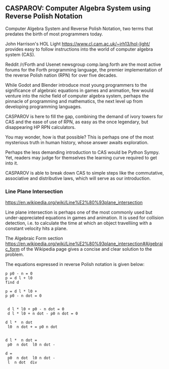 ## CASPAROV: Computer Algebra System using Reverse Polish Notation

Computer Algebra System and Reverse Polish Notation, two terms that predates the birth of most programmers today.

John Harrison's HOL Light https://www.cl.cam.ac.uk/~jrh13/hol-light/ provides easy to follow instructions into the world of computer algebra system (CAS).

Reddit /r/Forth and Usenet newsgroup comp.lang.forth are the most active forums for the Forth programming language, the premier implementation of the reverse Polish nation (RPN) for over five decades. 

While Godot and Blender introduce most young programmers to the significance of algebraic equations in games and animation, few would venture into the niche field of computer algebra system, perhaps the pinnacle of programming and mathematics, the next level up from developing programming languages.

CASPAROV is here to fill the gap, combining the demand of ivory towers for CAS and the ease of use of RPN, as easy as the once legendary, but disappearing HP RPN calculators.

You may wonder, how is that possible? This is perhaps one of the most mysterious truth in human history, whose answer awaits exploration.

Perhaps the less demanding introduction to CAS would be Python Sympy. Yet, readers may judge for themselves the learning curve required to get into it.

CASPAROV is able to break down CAS to simple steps like the commutative, associative and distributive laws, which will serve as our introduction.


### Line Plane Intersection

https://en.wikipedia.org/wiki/Line%E2%80%93plane_intersection

Line plane intersection is perhaps one of the most commonly used but under-appreciated equations in games and animation. It is used for collision detection, i.e. to calculate the time at which an object travelliing with a constant velocity hits a plane.

The Algebraic Form section https://en.wikipedia.org/wiki/Line%E2%80%93plane_intersection#Algebraic_form of the Wikipedia page gives a concise and clear solution to the problem.

The equations expressed in reverse Polish notation is given below:

```
p p0 - n = 0
p = d l + l0
find d

p = d l * l0 +
p p0 - n dot = 0


 d l * l0 + p0 - n dot = 0
 d l * l0 + n dot - p0 n dot = 0

d l *  n dot
 l0  n dot + = p0 n dot


d l *  n dot =
 p0  n dot  l0 n dot -

d =
 p0  n dot  l0 n dot -
 l  n dot  div
 ```

